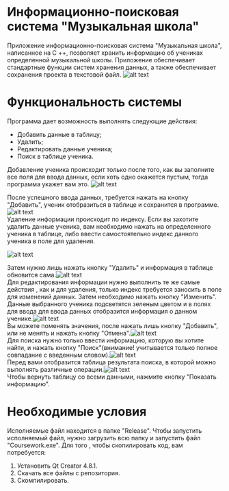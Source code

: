 # Информационно-поисковая система "Музыкальная школа"

Приложение информационно-поисковая система "Музыкальная школа", написанное на C ++, позволяет хранить информацию об учениках определенной музыкальной школы. Приложение обеспечивает стандартные функции систем хранения данных, а также обеспечивает сохранения проекта в текстовой файл.
![alt text](https://github.com/Tanya800/information-system/blob/master/Images/screen.png)

# Функциональность системы

Программа дает возможность выполнять следующие действия: 
- Добавить данные в таблицу;
- Удалить;
- Редактировать данные ученика;
- Поиск в таблице ученика.

Добавление ученика происходит только после того, как вы заполните все поля для ввода данных, если хоть одно окажется пустым, тогда программа укажет вам это.
![alt text](https://github.com/Tanya800/information-system/blob/master/Images/1.png)

После успешного ввода данных, требуется нажать на кнопку "Добавить", ученик отобразиться в таблице и сохранится в программе.
![alt text](https://github.com/Tanya800/information-system/blob/master/Images/2.png)  
Удаление информации происходит по индексу. Если вы захотите удалить данные ученика, вам необходимо нажать на определенного ученика в таблице, либо ввести самостоятельно индекс данного ученика в поле для удаления.

![alt text](https://github.com/Tanya800/information-system/blob/master/Images/Удалить.png) 

Затем нужно лишь нажать кнопку "Удалить" и информация в таблице обновится сама.![alt text](https://github.com/Tanya800/information-system/blob/master/Images/Удалить1.png)  
Для редактирования информации нужно выполнить те же самые действия , как и для удаления, только индекс требуется заносить в поле для изменений данных. Затем необходимо нажать кнопку "Изменить". Данные выбранного ученика подсветятся зеленым цветом и в полях для ввода для ввода данных отобразится информация о данном ученике.![alt text](https://github.com/Tanya800/information-system/blob/master/Images/Изменение.png)  
Вы можете поменять значения, после нажать лишь кнопку "Добавить", или не менять и нажать кнопку "Отмена".![alt text](https://github.com/Tanya800/information-system/blob/master/Images/Изменение1.png)  
Для поиска нужно только ввести информацию, которую вы хотите найти, и нажать кнопку "Поиск"(внимание! учитывается только полное совпадание с введенным словом).![alt text](https://github.com/Tanya800/information-system/blob/master/Images/Поиск.png)  
Перед вами отобразится таблица результата поиска, в которой можно выполнять различные операции.![alt text](https://github.com/Tanya800/information-system/blob/master/Images/Поиск1.png)  
Чтобы вернуть таблицу со всеми данными, нажмите кнопку "Показать информацию".  

# Необходимые условия

Исполняемые файл находится в папке "Release". Чтобы запустить исполняемый файл, нужно загрузить всю папку и запустить файл "Coursework.exe".
Для того , чтобы скопилировать код, вам потребуется:
1. Установить Qt Creator 4.8.1.
2. Скачать все файлы с репозитория.
3. Скомпилировать.
